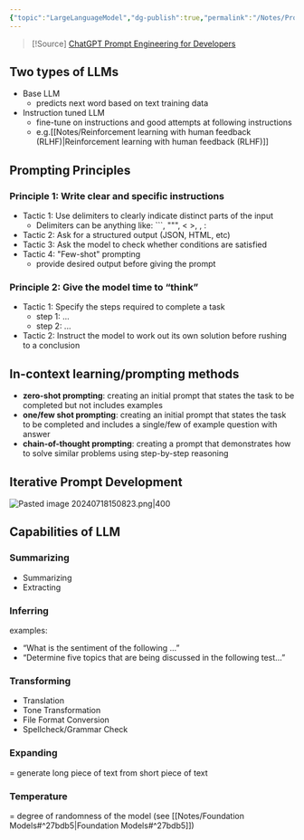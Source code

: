 ```yaml
---
{"topic":"LargeLanguageModel","dg-publish":true,"permalink":"/Notes/Prompt Engineering/","dgPassFrontmatter":true,"noteIcon":""}
---
```


>[!Source]
> [ChatGPT Prompt Engineering for Developers](https://learn.deeplearning.ai/courses/chatgpt-prompt-eng)
## Two types of LLMs
- Base LLM
	- predicts next word based on text training data
- Instruction tuned LLM
	- fine-tune on instructions and good attempts at following instructions 
	- e.g.[[Notes/Reinforcement learning with human feedback (RLHF)\|Reinforcement learning with human feedback (RLHF)]] 

## Prompting Principles
### Principle 1: Write clear and specific instructions
- Tactic 1: Use delimiters to clearly indicate distinct parts of the input
	- Delimiters can be anything like: ```, """, < >, <tag> </tag>, :
- Tactic 2: Ask for a structured output (JSON, HTML, etc)
- Tactic 3: Ask the model to check whether conditions are satisfied
- Tactic 4: "Few-shot" prompting
	- provide desired output before giving the prompt
### Principle 2: Give the model time to “think”
- Tactic 1: Specify the steps required to complete a task
	- step 1: ...
	- step 2: ...
- Tactic 2: Instruct the model to work out its own solution before rushing to a conclusion

## In-context learning/prompting methods
 - **zero-shot prompting**: creating an initial prompt that states the task to be completed but not includes examples
 - **one/few shot prompting**: creating an initial prompt that states the task to be completed and includes a single/few of example question with answer
 - **chain-of-thought prompting**: creating a prompt that demonstrates how to solve similar problems using step-by-step reasoning

## Iterative Prompt Development
![Pasted image 20240718150823.png|400](/img/user/_assets/images/Pasted%20image%2020240718150823.png)

## Capabilities of LLM
### Summarizing
- Summarizing
- Extracting
### Inferring
examples: 
- “What is the sentiment of the following …”
- “Determine five topics that are being discussed in the following test…”
### Transforming
- Translation
- Tone Transformation
- File Format Conversion
- Spellcheck/Grammar Check
### Expanding
= generate long piece of text from short piece of text
### Temperature
= degree of randomness of the model (see [[Notes/Foundation Models#^27bdb5\|Foundation Models#^27bdb5]])



